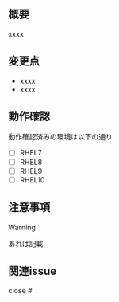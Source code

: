## 概要

xxxx

## 変更点

- xxxx
- xxxx

## 動作確認

動作確認済みの環境は以下の通り

- [ ] RHEL7
- [ ] RHEL8
- [ ] RHEL9
- [ ] RHEL10

## 注意事項

> [!WARNING]
> あれば記載

## 関連issue

close #
